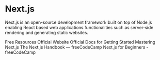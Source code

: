 # Next.js

Next.js is an open-source development framework built on top of Node.js enabling React based web applications functionalities such as server-side rendering and generating static websites.

<ResourceGroupTitle>Free Resources</ResourceGroupTitle>
<BadgeLink colorScheme='blue' badgeText='Official Website' href='https://nextjs.org/'>Official Website</BadgeLink>
<BadgeLink colorScheme='blue' badgeText='Official Docs' href='https://nextjs.org/docs/getting-started'>Official Docs for Getting Started</BadgeLink>
<BadgeLink colorScheme='yellow' badgeText='Read' href='https://masteringnextjs.com/'>Mastering Next.js</BadgeLink>
<BadgeLink colorScheme='yellow' badgeText='Read' href='https://www.freecodecamp.org/news/the-next-js-handbook/'>The Next.js Handbook — freeCodeCamp</BadgeLink>
<BadgeLink badgeText='Watch' href='https://youtu.be/1WmNXEVia8I'>Next.js for Beginners - freeCodeCamp</BadgeLink>
